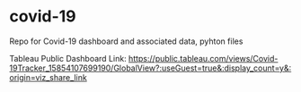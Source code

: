 # covid-19
Repo for Covid-19 dashboard and associated data, pyhton files

Tableau Public Dashboard Link: https://public.tableau.com/views/Covid-19Tracker_15854107699190/GlobalView?:useGuest=true&:display_count=y&:origin=viz_share_link

